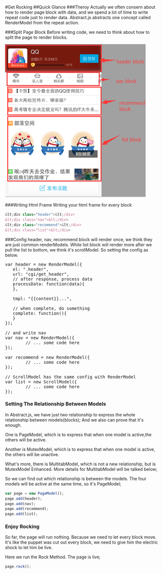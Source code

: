 #Get Rocking
##Quick Glance
###Theroy
Actually we often consern about how to render page block with data, and we spend a lot of time to write repeat code just to render data. Abstract.js abstracts one concept called RenderModel from the repeat action.

###Split Page Block
Before writing code, we need to think about how to split the page to render blocks. 

<img src="image/blocks.png" alt="" />

###Writing Html Frame
Writing your html frame for every block

```javascript
&lt;div class="header">&lt;/div>
&lt;div class="nav">&lt;/div>
&lt;div class="recommend">&lt;/div>
&lt;div class="list">&lt;/div>
```

###Config
header, nav, recommend block will render once, we think they are just common renderModels. While list block will render more after we pull the list to bottom, we think it's scrollModel. So setting the config as below.
<pre class="brush: javascript">
var header = new RenderModel({
   el: ".header",
   url: "cgi/get_header",
   // after response, process data
   processData: function(data){
   },

   tmpl: "{{content}}...",

   // when complete, do something
   complete: function(){
   }
});

// and write nav 
var nav = new RenderModel({
        // ... some code here
});

var recommend = new RenderModel({
        // ... some code here
});

// ScrollModel has the same config with RenderModel
var list = new ScrollModel({
        // ... some code here
});
</pre>

### Setting The Relationship Between Models
In Abstract.js, we have just two relationship to express the whole relationship between models(blocks); And we also can prove that it's enough.

One is PageModel, which is to express that when one model is active,the others will be active.

Another is MutexModel, which is to express that when one model is active, the others will be unactive. 

What's more, there is MultitabModel, which is not a new relationship, but is MutexModel Enhanced. More details for MultitabModel will be talked below;

So we can find out which relationship is between the models. The four models will be active at the same time, so it's PageModel;

```javascript
var page = new PageModel();
page.add(header);
page.add(nav);
page.add(recommend);
page.add(list);
```

### Enjoy Rocking
So far, the page will run nothing. Because we need to let every block move. It's like the puppet was cut out every block, we need to give him the electric shock to let him be live.

Here we run the Rock Method. The page is live;

```javascript
page.rock();
```
